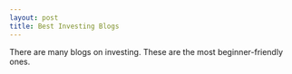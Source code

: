 ```yaml
---
layout: post
title: Best Investing Blogs
---
```


There are many blogs on investing. These are the most beginner-friendly ones.
